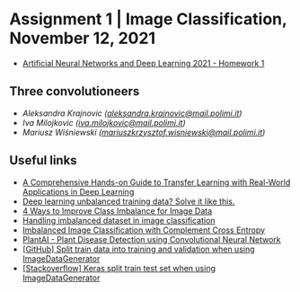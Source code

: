 # Assignment 1 | Image Classification, November 12, 2021

- [Artificial Neural Networks and Deep Learning 2021 - Homework 1](https://codalab.lisn.upsaclay.fr/competitions/226)

## Three convolutioneers

- *Aleksandra Krajnovic (aleksandra.krajnovic@mail.polimi.it)*
- *Iva Milojkovic (iva.milojkovic@mail.polimi.it)*
- *Mariusz Wiśniewski (mariuszkrzysztof.wisniewski@mail.polimi.it)*

## Useful links

- [A Comprehensive Hands-on Guide to Transfer Learning with Real-World Applications in Deep Learning](https://towardsdatascience.com/a-comprehensive-hands-on-guide-to-transfer-learning-with-real-world-applications-in-deep-learning-212bf3b2f27a)
- [Deep learning unbalanced training data? Solve it like this.](https://towardsdatascience.com/deep-learning-unbalanced-training-data-solve-it-like-this-6c528e9efea6)
- [4 Ways to Improve Class Imbalance for Image Data](https://towardsdatascience.com/4-ways-to-improve-class-imbalance-for-image-data-9adec8f390f1)
- [Handling imbalanced dataset in image classification](https://medium.com/analytics-vidhya/handling-imbalanced-dataset-in-image-classification-dc6f1e13aeee)
- [Imbalanced Image Classification with Complement Cross Entropy](https://arxiv.org/pdf/2009.02189.pdf)
- [PlantAI - Plant Disease Detection using Convolutional Neural Network](https://towardsdatascience.com/plant-ai-plant-disease-detection-using-convolutional-neural-network-9b58a96f2289)
- [\[GitHub\] Split train data into training and validation when using ImageDataGenerator](https://github.com/keras-team/keras/issues/5862#issuecomment-647559571)
- [\[Stackoverflow\] Keras split train test set when using ImageDataGenerator](https://stackoverflow.com/questions/42443936/keras-split-train-test-set-when-using-imagedatagenerator)
